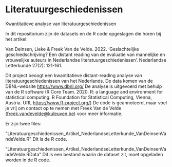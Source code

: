 # Literatuurgeschiedenissen
Kwantitatieve analyse van literatuurgeschiedenissen

In dit repositorium zijn de datasets en de R code opgeslagen die horen bij het artikel:

Van Deinsen, Lieke & Freek Van de Velde. 2022. ‘Geslachtelijke geschiedschrijving? Een distant reading van de evaluatie van mannelijke en vrouwelijke auteurs in Nederlandse literatuurgeschiedenissen’. Nederlandse Letterkunde 27(2): 121-161.

Dit project beoogt een kwantitatieve distant-reading analyse van literatuurgeschiedenissen van het Nederlands.
De data komen van de DBNL-website https://www.dbnl.org/
De analyse is uitgevoerd met behulp van de R software (R Core Team. 2020. R: a language and environment for statistical computing. R Foundation for Statistical Computing, Vienna, Austria.   URL https://www.R-project.org/)
De code is geannoteerd, maar voel je vrij om contact op te nemen met Freek Van de Velde (freek.vandevelde@kuleuven.be) voor meer informatie.

Er zijn twee files:

"Literatuurgeschiedenissen_Artikel_NederlandseLetterkunde_VanDeinsenVandeVelde.R" Dit is de R code.

"Literatuurgeschiedenissen_Artikel_NederlandseLetterkunde_VanDeinsenVandeVelde.RData" Dit is een bestand waarin de dataset zit, moet opgeladen worden in de R code.
